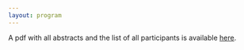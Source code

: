 ```yaml
---
layout: program
---
```


A pdf with all abstracts and the list of all participants is available [here](/assets/pdf/abstracts-booklet.pdf).